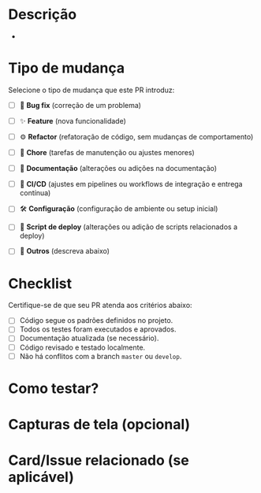 # Descrição

<!-- Explique o que foi feito neste PR. Inclua o contexto e qualquer informação relevante. -->
- 

# Tipo de mudança

Selecione o tipo de mudança que este PR introduz:

- [ ] 🐛 **Bug fix** (correção de um problema)
- [ ] ✨ **Feature** (nova funcionalidade)
- [ ] ⚙️ **Refactor** (refatoração de código, sem mudanças de comportamento)
- [ ] 🧹 **Chore** (tarefas de manutenção ou ajustes menores)
- [ ] 📖 **Documentação** (alterações ou adições na documentação)
- [ ] 🚀 **CI/CD** (ajustes em pipelines ou workflows de integração e entrega contínua)
- [ ] 🛠️ **Configuração** (configuração de ambiente ou setup inicial)
- [ ] 📝 **Script de deploy** (alterações ou adição de scripts relacionados a deploy)
- [ ] 🔧 **Outros** (descreva abaixo)


# Checklist

Certifique-se de que seu PR atenda aos critérios abaixo:

- [ ] Código segue os padrões definidos no projeto.
- [ ] Todos os testes foram executados e aprovados.
- [ ] Documentação atualizada (se necessário).
- [ ] Código revisado e testado localmente.
- [ ] Não há conflitos com a branch `master` ou `develop`.

# Como testar?

<!-- Descreva as etapas para testar esta PR localmente. -->

# Capturas de tela (opcional)

<!-- Se aplicável, insira capturas de tela que demonstrem as mudanças. -->

# Card/Issue relacionado (se aplicável)

<!-- Adicione o link da issue ou o ID correspondente -->